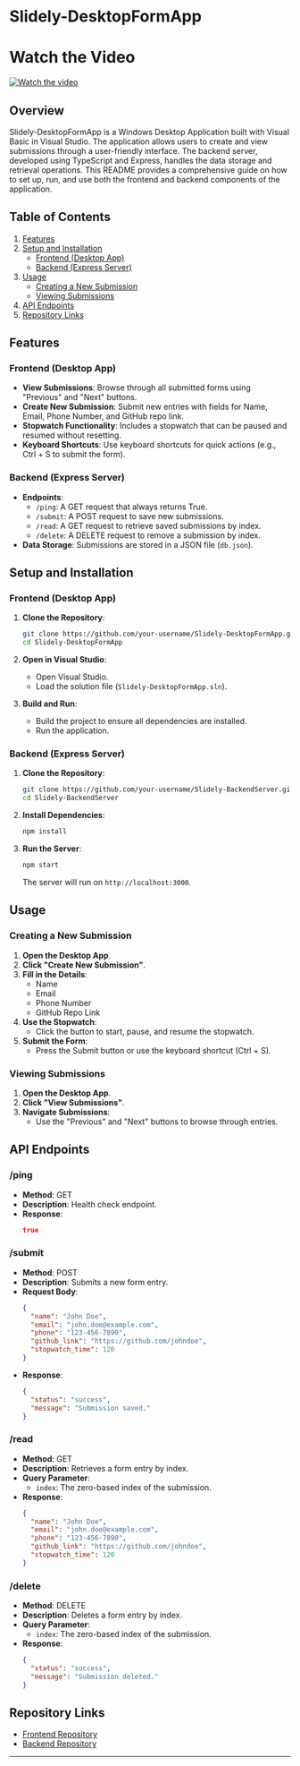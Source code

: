 # Slidely-DesktopFormApp

# Watch the Video
[![Watch the video](https://img.youtube.com/vi/vVRWyiCwFwU/maxresdefault.jpg)](https://youtu.be/vVRWyiCwFwU)

## Overview

Slidely-DesktopFormApp is a Windows Desktop Application built with Visual Basic in Visual Studio. The application allows users to create and view submissions through a user-friendly interface. The backend server, developed using TypeScript and Express, handles the data storage and retrieval operations. This README provides a comprehensive guide on how to set up, run, and use both the frontend and backend components of the application.

## Table of Contents

1. [Features](#features)
2. [Setup and Installation](#setup-and-installation)
    - [Frontend (Desktop App)](#frontend-desktop-app)
    - [Backend (Express Server)](#backend-express-server)
3. [Usage](#usage)
    - [Creating a New Submission](#creating-a-new-submission)
    - [Viewing Submissions](#viewing-submissions)
4. [API Endpoints](#api-endpoints)
5. [Repository Links](#repository-links)

## Features

### Frontend (Desktop App)

- **View Submissions**: Browse through all submitted forms using "Previous" and "Next" buttons.
- **Create New Submission**: Submit new entries with fields for Name, Email, Phone Number, and GitHub repo link.
- **Stopwatch Functionality**: Includes a stopwatch that can be paused and resumed without resetting.
- **Keyboard Shortcuts**: Use keyboard shortcuts for quick actions (e.g., Ctrl + S to submit the form).

### Backend (Express Server)

- **Endpoints**:
  - `/ping`: A GET request that always returns True.
  - `/submit`: A POST request to save new submissions.
  - `/read`: A GET request to retrieve saved submissions by index.
  - `/delete`: A DELETE request to remove a submission by index.
- **Data Storage**: Submissions are stored in a JSON file (`db.json`).

## Setup and Installation

### Frontend (Desktop App)

1. **Clone the Repository**:
   ```sh
   git clone https://github.com/your-username/Slidely-DesktopFormApp.git
   cd Slidely-DesktopFormApp
   ```

2. **Open in Visual Studio**:
   - Open Visual Studio.
   - Load the solution file (`Slidely-DesktopFormApp.sln`).

3. **Build and Run**:
   - Build the project to ensure all dependencies are installed.
   - Run the application.

### Backend (Express Server)

1. **Clone the Repository**:
   ```sh
   git clone https://github.com/your-username/Slidely-BackendServer.git
   cd Slidely-BackendServer
   ```

2. **Install Dependencies**:
   ```sh
   npm install
   ```

3. **Run the Server**:
   ```sh
   npm start
   ```
   The server will run on `http://localhost:3000`.

## Usage

### Creating a New Submission

1. **Open the Desktop App**.
2. **Click "Create New Submission"**.
3. **Fill in the Details**:
   - Name
   - Email
   - Phone Number
   - GitHub Repo Link
4. **Use the Stopwatch**:
   - Click the button to start, pause, and resume the stopwatch.
5. **Submit the Form**:
   - Press the Submit button or use the keyboard shortcut (Ctrl + S).

### Viewing Submissions

1. **Open the Desktop App**.
2. **Click "View Submissions"**.
3. **Navigate Submissions**:
   - Use the "Previous" and "Next" buttons to browse through entries.

## API Endpoints

### /ping

- **Method**: GET
- **Description**: Health check endpoint.
- **Response**: 
  ```json
  true
  ```

### /submit

- **Method**: POST
- **Description**: Submits a new form entry.
- **Request Body**:
  ```json
  {
    "name": "John Doe",
    "email": "john.doe@example.com",
    "phone": "123-456-7890",
    "github_link": "https://github.com/johndoe",
    "stopwatch_time": 120
  }
  ```
- **Response**: 
  ```json
  {
    "status": "success",
    "message": "Submission saved."
  }
  ```

### /read

- **Method**: GET
- **Description**: Retrieves a form entry by index.
- **Query Parameter**:
  - `index`: The zero-based index of the submission.
- **Response**:
  ```json
  {
    "name": "John Doe",
    "email": "john.doe@example.com",
    "phone": "123-456-7890",
    "github_link": "https://github.com/johndoe",
    "stopwatch_time": 120
  }
  ```

### /delete

- **Method**: DELETE
- **Description**: Deletes a form entry by index.
- **Query Parameter**:
  - `index`: The zero-based index of the submission.
- **Response**:
  ```json
  {
    "status": "success",
    "message": "Submission deleted."
  }
  ```

## Repository Links

- [Frontend Repository](https://github.com/AbhijeetMITWPU/Slidely-DesktopFormApp)
- [Backend Repository](https://github.com/AbhijeetMITWPU/Slidely-DesktopFormApp/tree/main/slidelybackend)

---
